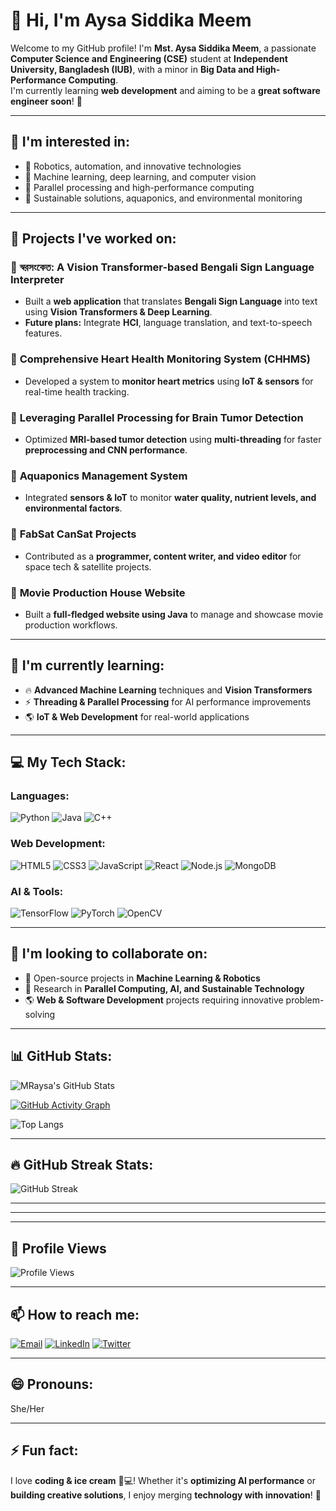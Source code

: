# 👋 Hi, I'm Aysa Siddika Meem  

Welcome to my GitHub profile! I'm **Mst. Aysa Siddika Meem**, a passionate **Computer Science and Engineering (CSE)** student at **Independent University, Bangladesh (IUB)**, with a minor in **Big Data and High-Performance Computing**.  
I'm currently learning **web development** and aiming to be a **great software engineer soon**! 🚀  

---

## 👀 I'm interested in:
- 🤖 Robotics, automation, and innovative technologies  
- 🧠 Machine learning, deep learning, and computer vision  
- 🚀 Parallel processing and high-performance computing  
- 🌱 Sustainable solutions, aquaponics, and environmental monitoring  

---

## 🌟 Projects I've worked on:
### 🔹 **স্বরসংকেত: A Vision Transformer-based Bengali Sign Language Interpreter**
- Built a **web application** that translates **Bengali Sign Language** into text using **Vision Transformers & Deep Learning**.  
- **Future plans:** Integrate **HCI**, language translation, and text-to-speech features.  

### 🔹 **Comprehensive Heart Health Monitoring System (CHHMS)**
- Developed a system to **monitor heart metrics** using **IoT & sensors** for real-time health tracking.  

### 🔹 **Leveraging Parallel Processing for Brain Tumor Detection**
- Optimized **MRI-based tumor detection** using **multi-threading** for faster **preprocessing and CNN performance**.  

### 🔹 **Aquaponics Management System**
- Integrated **sensors & IoT** to monitor **water quality, nutrient levels, and environmental factors**.  

### 🔹 **FabSat CanSat Projects**
- Contributed as a **programmer, content writer, and video editor** for space tech & satellite projects.  

### 🔹 **Movie Production House Website**
- Built a **full-fledged website using Java** to manage and showcase movie production workflows.  

---

## 🌱 I'm currently learning:
- 🔥 **Advanced Machine Learning** techniques and **Vision Transformers**  
- ⚡ **Threading & Parallel Processing** for AI performance improvements  
- 🌎 **IoT & Web Development** for real-world applications  

---

## 💻 My Tech Stack:
### **Languages**:
![Python](https://img.shields.io/badge/Python-3776AB?style=for-the-badge&logo=python&logoColor=white)
![Java](https://img.shields.io/badge/Java-ED8B00?style=for-the-badge&logo=java&logoColor=white)
![C++](https://img.shields.io/badge/C++-00599C?style=for-the-badge&logo=c%2B%2B&logoColor=white)

### **Web Development**:
![HTML5](https://img.shields.io/badge/HTML5-E34F26?style=for-the-badge&logo=html5&logoColor=white)
![CSS3](https://img.shields.io/badge/CSS3-1572B6?style=for-the-badge&logo=css3&logoColor=white)
![JavaScript](https://img.shields.io/badge/JavaScript-F7DF1E?style=for-the-badge&logo=javascript&logoColor=black)
![React](https://img.shields.io/badge/React-61DAFB?style=for-the-badge&logo=react&logoColor=black)
![Node.js](https://img.shields.io/badge/Node.js-43853D?style=for-the-badge&logo=node.js&logoColor=white)
![MongoDB](https://img.shields.io/badge/MongoDB-4EA94B?style=for-the-badge&logo=mongodb&logoColor=white)

### **AI & Tools**:
![TensorFlow](https://img.shields.io/badge/TensorFlow-FF6F00?style=for-the-badge&logo=tensorflow&logoColor=white)
![PyTorch](https://img.shields.io/badge/PyTorch-EE4C2C?style=for-the-badge&logo=pytorch&logoColor=white)
![OpenCV](https://img.shields.io/badge/OpenCV-5C3EE8?style=for-the-badge&logo=opencv&logoColor=white)

---

## 🎯 I'm looking to collaborate on:
- 🤖 Open-source projects in **Machine Learning & Robotics**  
- 🚀 Research in **Parallel Computing, AI, and Sustainable Technology**  
- 🌎 **Web & Software Development** projects requiring innovative problem-solving  

---

## 📊 GitHub Stats:
<!-- Updated stats with cache refresh and all commits included -->
![MRaysa's GitHub Stats](https://github-readme-stats.vercel.app/api?username=MRaysa&show_icons=true&theme=radical&include_all_commits=true&count_private=true&cache_seconds=1800)

<!-- GitHub Activity Graph -->
[![GitHub Activity Graph](https://activity-graph.herokuapp.com/graph?username=MRaysa&theme=react-dark&area=true&hide_border=true)](https://github.com/MRaysa)

<!-- Top Languages with more accurate counting -->
![Top Langs](https://github-readme-stats.vercel.app/api/top-langs/?username=MRaysa&layout=compact&theme=radical&hide=html,css&langs_count=8&exclude_repo=github-readme-stats,anuraghazra.github.io)

---

## 🔥 GitHub Streak Stats:
![GitHub Streak](https://streak-stats.demolab.com?user=MRaysa&theme=radical&hide_border=true&date_format=j%20M%5B%20Y%5D&mode=weekly)

---


---


---

## 👀 Profile Views
![Profile Views](https://komarev.com/ghpvc/?username=MRaysa&color=blueviolet&style=flat-square&label=PROFILE+VIEWS)

---

## 📫 How to reach me:
[![Email](https://img.shields.io/badge/Email-D14836?style=for-the-badge&logo=gmail&logoColor=white)](mailto:aysasiddikameem3141@gmail.com)
[![LinkedIn](https://img.shields.io/badge/LinkedIn-0077B5?style=for-the-badge&logo=linkedin&logoColor=white)](https://www.linkedin.com/in/mst-aysa-siddika-meem/)
[![Twitter](https://img.shields.io/badge/Twitter-1DA1F2?style=for-the-badge&logo=twitter&logoColor=white)](https://twitter.com/yourhandle)

---

## 😄 Pronouns:
She/Her  

---

## ⚡ Fun fact:
I love **coding & ice cream** 🍦💻! Whether it's **optimizing AI performance** or **building creative solutions**, I enjoy merging **technology with innovation**! 🚀
